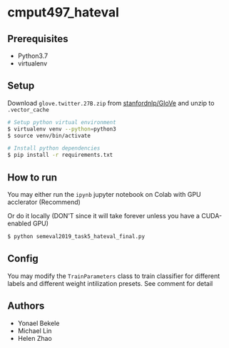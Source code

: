 # cmput497_hateval

## Prerequisites

-   Python3.7
-   virtualenv

## Setup

Download `glove.twitter.27B.zip` from [stanfordnlp/GloVe](https://github.com/stanfordnlp/GloVe) and unzip to `.vector_cache`

```bash
# Setup python virtual environment
$ virtualenv venv --python=python3
$ source venv/bin/activate

# Install python dependencies
$ pip install -r requirements.txt
```

## How to run

You may either run the `ipynb` jupyter notebook on Colab with GPU acclerator (Recommend)

Or do it locally (DON'T since it will take forever unless you have a CUDA-enabled GPU)

```bash
$ python semeval2019_task5_hateval_final.py
```

## Config

You may modify the `TrainParameters` class to train classifier for different labels and different weight intilization presets. See comment for detail

## Authors

-   Yonael Bekele
-   Michael Lin
-   Helen Zhao
